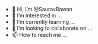 - 👋 Hi, I’m @SauravRawan
- 👀 I’m interested in ...
- 🌱 I’m currently learning ...
- 💞️ I’m looking to collaborate on ...
- 📫 How to reach me ...

<!---
SauravRawan/SauravRawan is a ✨ special ✨ repository because its `README.md` (this file) appears on your GitHub profile.
You can click the Preview link to take a look at your changes.
--->
